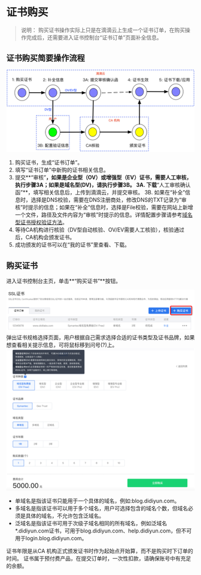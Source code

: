 # 证书购买

>说明：
>购买证书操作实际上只是在滴滴云上生成一个证书订单，在购买操作完成后，还需要进入证书控制台“证书订单”页面补全信息。

## 证书购买简要操作流程

![avatar](./picture/2.3.1.png)
1. 购买证书，生成“证书订单”。
2. 填写“证书订单”中新购的证书相关信息。
3. 提交**“审核”**，如果是企业型（OV）或增强型（EV）证书，需要人工审核，执行步骤3A；如果是域名型(DV)，请执行步骤3B。
    3A. 下载**“人工审核确认函”**，填写相关信息后，上传到滴滴云，并提交审核。
   3B. 如果在“补全”信息时，选择是DNS校验，需要在DNS注册商处，修改DNS的TXT记录为“审核”时提示的信息；如果在“补全”信息时，选择是File校验，需要在网站上新增一个文件，路径及文件内容为“审核”时提示的信息。详情配置步骤请参考[域名型证书授权验证方法](./域名型证书授权验证.md)。
4. 等待CA机构进行核验（DV型自动核验、OV/EV需要人工核验），核验通过后，CA机构会颁发证书。
5. 成功颁发的证书可以在“我的证书”里查看、下载。


## 购买证书
进入证书控制台主页，单击**“购买证书”**按钮。

![avatar](./picture/2.3.2.png)
弹出证书规格选择页面，用户根据自己需求选择合适的证书类型及证书品牌，如果想查看相关提示信息，可将鼠标移到问号(?)上。
![avatar](./picture/2.3.3.png)
- 单域名是指该证书只能用于一个具体的域名，例如:blog.didiyun.com。
- 多域名是指该证书可以用于多个域名，用户可选择包含的域名个数，但域名必须是具体的域名，不允许包含泛域名。
- 泛域名是指该证书可用于次级子域名相同的所有域名，例如泛域名*.didiyun.com证书，可用于blog.didiyun.com、help.didiyun.com，但不可用于login.blog.didiyun.com。

证书年限是从CA 机构正式颁发证书时作为起始点开始算，而不是购买时下订单的时间。
证书属于预付费产品，在提交订单时，一次性扣款，请确保账号中有充足的余额。
